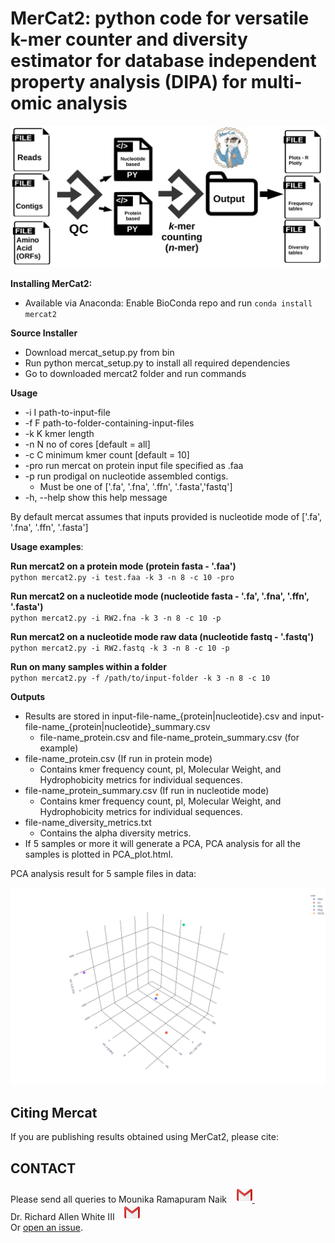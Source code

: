 MerCat2: python code for versatile k-mer counter and diversity estimator for database independent property analysis (DIPA) for multi-omic analysis
================================================

![GitHub Logo](doc/mercat_workflow.jpg)

  
**Installing MerCat2:** 
 - Available via Anaconda: Enable BioConda repo and run `conda install mercat2`  <br/>

**Source Installer**
 - Download mercat_setup.py from bin  <br/>
 - Run python mercat_setup.py to install all required dependencies  <br/>
 - Go to downloaded mercat2 folder and run commands <br/>

**Usage** <br/>
 - -i I path-to-input-file <br/>
 - -f F path-to-folder-containing-input-files <br/>
 - -k K kmer length<br/>
 - -n N no of cores [default = all]<br/>
 - -c C minimum kmer count [default = 10]<br/>
 - -pro run mercat on protein input file specified as .faa<br/>
 - -p run prodigal on nucleotide assembled contigs. 
    - Must be one of ['.fa', '.fna', '.ffn', '.fasta','fastq']<br/>
 - -h, --help show this help message<br/>

By default mercat assumes that inputs provided is nucleotide mode of ['.fa', '.fna', '.ffn', '.fasta'] <br/>

**Usage examples**:

****Run mercat2 on a protein mode (protein fasta - '.faa')****</br>
`python mercat2.py -i test.faa -k 3 -n 8 -c 10 -pro`</br>

****Run mercat2 on a nucleotide mode (nucleotide fasta - '.fa', '.fna', '.ffn', '.fasta')****</br>
`python mercat2.py -i RW2.fna -k 3 -n 8 -c 10 -p` </br>

****Run mercat2 on a nucleotide mode raw data (nucleotide fastq - '.fastq')****</br>
`python mercat2.py -i RW2.fastq -k 3 -n 8 -c 10 -p` </br>

****Run on many samples within a folder****</br>
`python mercat2.py -f /path/to/input-folder -k 3 -n 8 -c 10`</br>

**Outputs**
- Results are stored in input-file-name_{protein|nucleotide}.csv and input-file-name_{protein|nucleotide}_summary.csv </br>
   -  file-name_protein.csv and file-name_protein_summary.csv (for example) </br>
- file-name_protein.csv (If run in protein mode)</br>
   -  Contains kmer frequency count, pI, Molecular Weight, and Hydrophobicity metrics for individual sequences.</br>
- file-name_protein_summary.csv (If run in nucleotide mode)</br>
   -  Contains kmer frequency count, pI, Molecular Weight, and Hydrophobicity metrics for individual sequences.</br>
- file-name_diversity_metrics.txt </br>
   -  Contains the alpha diversity metrics.</br>
- If 5 samples or more it will generate a PCA, PCA analysis for all the samples is plotted in PCA_plot.html.</br>

PCA analysis result for 5 sample files in data:

 ![GitHub Logo](doc/PCA.png)
  
Citing Mercat
-------------
If you are publishing results obtained using MerCat2, please cite:


CONTACT
-------

Please send all queries to Mounika Ramapuram Naik &nbsp;&nbsp;      <a href="mailto:mramapur@uncc.edu?"><img src="doc/gmail.png" style="width:25px;height:25px"/>    </a> &nbsp; &nbsp;  <br /> 
Dr. Richard Allen White III &nbsp;&nbsp;   <a href="mailto:rwhit101@uncc.edu?"><img src="doc/gmail.png" style="width:25px;height:25px"/>      </a>
 <br />
Or [open an issue](https://github.com/raw-lab/mercat2/issues).

